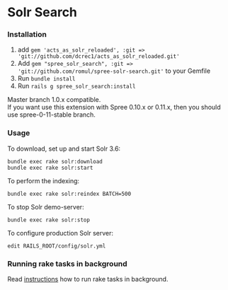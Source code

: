 Solr Search
===========

### Installation

1. add `gem 'acts_as_solr_reloaded', :git => 'git://github.com/dcrec1/acts_as_solr_reloaded.git'`
1. Add `gem "spree_solr_search", :git => 'git://github.com/romul/spree-solr-search.git'` to your Gemfile
1. Run `bundle install`
1. Run `rails g spree_solr_search:install`

Master branch 1.0.x compatible.  
If you want use this extension with Spree 0.10.x or 0.11.x, then you should use spree-0-11-stable branch.
    
### Usage

To download, set up and start Solr 3.6:

    bundle exec rake solr:download
    bundle exec rake solr:start

To perform the indexing:

    bundle exec rake solr:reindex BATCH=500

To stop Solr demo-server:

    bundle exec rake solr:stop
    
To configure production Solr server:

    edit RAILS_ROOT/config/solr.yml


### Running rake tasks in background

Read [instructions](https://gist.github.com/890215) how to run rake tasks in background.
